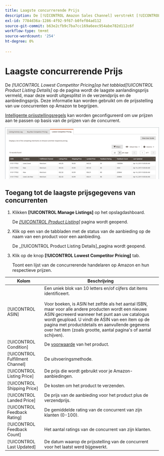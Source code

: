 ```yaml
---
title: Laagste concurrerende Prijs
description: De [!UICONTROL Amazon Sales Channel] verstrekt [!UICONTROL Lowest Competitor Pricing] om u te helpen de prijsstelling van uw concurrenten op Amazon te begrijpen.
exl-id: 7784d36a-1286-4f92-9f67-b0fef04ad112
source-git-commit: b63e2cfb9c7ba7cc169a6eec954abe782d112c6f
workflow-type: tm+mt
source-wordcount: '254'
ht-degree: 0%

---
```


# Laagste concurrerende Prijs

De _[!UICONTROL Lowest Competitor Pricing]_op het tabblad_[!UICONTROL Product Listing Details]_ op de pagina wordt de laagste aanlandingsprijs vermeld, maar deze wordt uitgesplitst in de verzendprijs en de aanbiedingsprijs. Deze informatie kan worden gebruikt om de prijsstelling van uw concurrenten op Amazon te begrijpen.

[Intelligente prijsstellingsregels](./intelligent-repricing-rules.md) kan worden geconfigureerd om uw prijzen aan te passen op basis van de prijzen van de concurrent.

![Laagste prijsstelling voor concurrenten](assets/amazon-listing-details-lowest-comp.png)

## Toegang tot de laagste prijsgegevens van concurrenten

1. Klikken **[!UICONTROL Manage Listings]** op het opslagdashboard.

   De [_[!UICONTROL Product Listing]_](./managing-product-listings.md) pagina wordt geopend.

1. Klik op een van de tabbladen met de status van de aanbieding op de naam van een product voor een aanbieding.

   De _[!UICONTROL Product Listing Details]_pagina wordt geopend.

1. Klik op de knop **[!UICONTROL Lowest Competitor Pricing]** tab.

   Toont een lijst van de concurrerende handelaren op Amazon en hun respectieve prijzen.

| Kolom | Beschrijving |
|---|---|
| [!UICONTROL ASIN] | Een uniek blok van 10 letters en/of cijfers dat items identificeert.<br><br>Voor boeken, is ASIN het zelfde als het aantal ISBN, maar voor alle andere producten wordt een nieuwe ASIN gecreeerd wanneer het punt aan uw catalogus wordt geupload. U vindt de ASIN van een item op de pagina met productdetails en aanvullende gegevens over het item (zoals grootte, aantal pagina&#39;s of aantal schijven). |
| [!UICONTROL Condition] | De [voorwaarde](./product-listing-condition.md) van het product. |
| [!UICONTROL Fulfillment Channel] | De uitvoeringsmethode. |
| [!UICONTROL Listing Price] | De prijs die wordt gebruikt voor je Amazon-aanbiedingen. |
| [!UICONTROL Shipping Price] | De kosten om het product te verzenden. |
| [!UICONTROL Landed Price] | De prijs van de aanbieding voor het product plus de verzendprijs. |
| [!UICONTROL Feedback Rating] | De gemiddelde rating van de concurrent van zijn klanten (0-100). |
| [!UICONTROL Feedback Count] | Het aantal ratings van de concurrent van zijn klanten. |
| [!UICONTROL Last Updated] | De datum waarop de prijsstelling van de concurrent voor het laatst werd bijgewerkt. |

